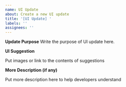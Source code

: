 ```yaml
---
name: UI Update
about: Create a new UI update
title: '[UI Update] '
labels: ''
assignees: ''
---
```


**Update Purpose**
Write the purpose of UI update here.

**UI Suggestion**

Put images or link to the contents of suggestions

**More Description (if any)**

Put more description here to help developers understand
